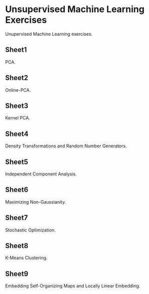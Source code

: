 # Unsupervised Machine Learning Exercises
Unupervised Machine Learning exercises.

## Sheet1
PCA.

## Sheet2
Online-PCA.

## Sheet3
Kernel PCA.

## Sheet4
Density Transformations and Random Number Generators.

## Sheet5
Independent Component Analysis.

## Sheet6
Maximizing Non-Gaussianity.

## Sheet7
Stochastic Optimization.

## Sheet8
K-Means Clustering.

## Sheet9
Embedding Self-Organizing Maps and Locally Linear Embedding.
